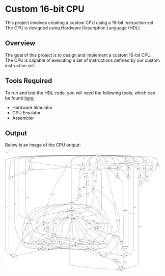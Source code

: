 # Custom 16-bit CPU

This project involves creating a custom CPU using a 16-bit instruction set. The CPU is designed using Hardware Description Language (HDL).

## Overview

The goal of this project is to design and implement a custom 16-bit CPU. The CPU is capable of executing a set of instructions defined by our custom instruction set.

## Tools Required

To run and test the HDL code, you will need the following tools, which can be found [here](https://www.nand2tetris.org/software):

- Hardware Simulator
- CPU Emulator
- Assembler

## Output

Below is an image of the CPU output:

![CPU Output](output.png)
